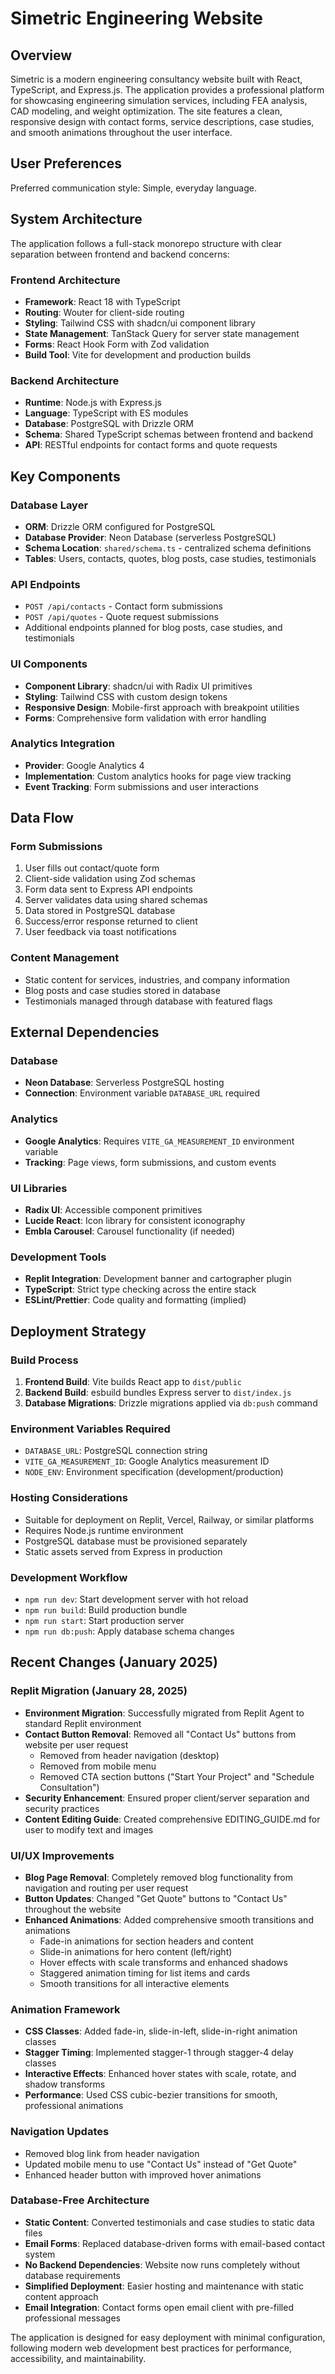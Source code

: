 # Simetric Engineering Website

## Overview

Simetric is a modern engineering consultancy website built with React, TypeScript, and Express.js. The application provides a professional platform for showcasing engineering simulation services, including FEA analysis, CAD modeling, and weight optimization. The site features a clean, responsive design with contact forms, service descriptions, case studies, and smooth animations throughout the user interface.

## User Preferences

Preferred communication style: Simple, everyday language.

## System Architecture

The application follows a full-stack monorepo structure with clear separation between frontend and backend concerns:

### Frontend Architecture
- **Framework**: React 18 with TypeScript
- **Routing**: Wouter for client-side routing
- **Styling**: Tailwind CSS with shadcn/ui component library
- **State Management**: TanStack Query for server state management
- **Forms**: React Hook Form with Zod validation
- **Build Tool**: Vite for development and production builds

### Backend Architecture
- **Runtime**: Node.js with Express.js
- **Language**: TypeScript with ES modules
- **Database**: PostgreSQL with Drizzle ORM
- **Schema**: Shared TypeScript schemas between frontend and backend
- **API**: RESTful endpoints for contact forms and quote requests

## Key Components

### Database Layer
- **ORM**: Drizzle ORM configured for PostgreSQL
- **Database Provider**: Neon Database (serverless PostgreSQL)
- **Schema Location**: `shared/schema.ts` - centralized schema definitions
- **Tables**: Users, contacts, quotes, blog posts, case studies, testimonials

### API Endpoints
- `POST /api/contacts` - Contact form submissions
- `POST /api/quotes` - Quote request submissions
- Additional endpoints planned for blog posts, case studies, and testimonials

### UI Components
- **Component Library**: shadcn/ui with Radix UI primitives
- **Styling**: Tailwind CSS with custom design tokens
- **Responsive Design**: Mobile-first approach with breakpoint utilities
- **Forms**: Comprehensive form validation with error handling

### Analytics Integration
- **Provider**: Google Analytics 4
- **Implementation**: Custom analytics hooks for page view tracking
- **Event Tracking**: Form submissions and user interactions

## Data Flow

### Form Submissions
1. User fills out contact/quote form
2. Client-side validation using Zod schemas
3. Form data sent to Express API endpoints
4. Server validates data using shared schemas
5. Data stored in PostgreSQL database
6. Success/error response returned to client
7. User feedback via toast notifications

### Content Management
- Static content for services, industries, and company information
- Blog posts and case studies stored in database
- Testimonials managed through database with featured flags

## External Dependencies

### Database
- **Neon Database**: Serverless PostgreSQL hosting
- **Connection**: Environment variable `DATABASE_URL` required

### Analytics
- **Google Analytics**: Requires `VITE_GA_MEASUREMENT_ID` environment variable
- **Tracking**: Page views, form submissions, and custom events

### UI Libraries
- **Radix UI**: Accessible component primitives
- **Lucide React**: Icon library for consistent iconography
- **Embla Carousel**: Carousel functionality (if needed)

### Development Tools
- **Replit Integration**: Development banner and cartographer plugin
- **TypeScript**: Strict type checking across the entire stack
- **ESLint/Prettier**: Code quality and formatting (implied)

## Deployment Strategy

### Build Process
1. **Frontend Build**: Vite builds React app to `dist/public`
2. **Backend Build**: esbuild bundles Express server to `dist/index.js`
3. **Database Migrations**: Drizzle migrations applied via `db:push` command

### Environment Variables Required
- `DATABASE_URL`: PostgreSQL connection string
- `VITE_GA_MEASUREMENT_ID`: Google Analytics measurement ID
- `NODE_ENV`: Environment specification (development/production)

### Hosting Considerations
- Suitable for deployment on Replit, Vercel, Railway, or similar platforms
- Requires Node.js runtime environment
- PostgreSQL database must be provisioned separately
- Static assets served from Express in production

### Development Workflow
- `npm run dev`: Start development server with hot reload
- `npm run build`: Build production bundle
- `npm run start`: Start production server
- `npm run db:push`: Apply database schema changes

## Recent Changes (January 2025)

### Replit Migration (January 28, 2025)
- **Environment Migration**: Successfully migrated from Replit Agent to standard Replit environment
- **Contact Button Removal**: Removed all "Contact Us" buttons from website per user request
  - Removed from header navigation (desktop)
  - Removed from mobile menu
  - Removed CTA section buttons ("Start Your Project" and "Schedule Consultation")
- **Security Enhancement**: Ensured proper client/server separation and security practices
- **Content Editing Guide**: Created comprehensive EDITING_GUIDE.md for user to modify text and images

### UI/UX Improvements
- **Blog Page Removal**: Completely removed blog functionality from navigation and routing per user request
- **Button Updates**: Changed "Get Quote" buttons to "Contact Us" throughout the website
- **Enhanced Animations**: Added comprehensive smooth transitions and animations
  - Fade-in animations for section headers and content
  - Slide-in animations for hero content (left/right)
  - Hover effects with scale transforms and enhanced shadows
  - Staggered animation timing for list items and cards
  - Smooth transitions for all interactive elements

### Animation Framework
- **CSS Classes**: Added fade-in, slide-in-left, slide-in-right animation classes
- **Stagger Timing**: Implemented stagger-1 through stagger-4 delay classes
- **Interactive Effects**: Enhanced hover states with scale, rotate, and shadow transforms
- **Performance**: Used CSS cubic-bezier transitions for smooth, professional animations

### Navigation Updates
- Removed blog link from header navigation
- Updated mobile menu to use "Contact Us" instead of "Get Quote"
- Enhanced header button with improved hover animations

### Database-Free Architecture
- **Static Content**: Converted testimonials and case studies to static data files
- **Email Forms**: Replaced database-driven forms with email-based contact system
- **No Backend Dependencies**: Website now runs completely without database requirements
- **Simplified Deployment**: Easier hosting and maintenance with static content approach
- **Email Integration**: Contact forms open email client with pre-filled professional messages

The application is designed for easy deployment with minimal configuration, following modern web development best practices for performance, accessibility, and maintainability.
